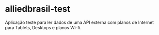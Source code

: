 # alliedbrasil-test
Aplicação teste para ler dados de uma API externa com planos de Internet para Tablets, Desktops e planos Wi-fi.
